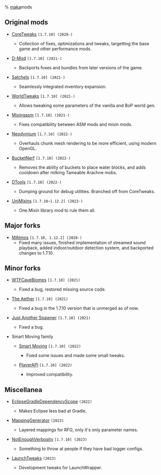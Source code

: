 % [maka](../index.html)mods

## Original mods

* [CoreTweaks](https://github.com/makamys/CoreTweaks) `[1.7.10] (2020-)`
    * Collection of fixes, optimizations and tweaks, targetting the base game and other performance mods.

* [D-Mod](https://github.com/makamys/DMod) `[1.7.10] (2021-)`
    * Backports foxes and bundles from later versions of the game.

* [Satchels](https://github.com/makamys/Satchels) `[1.7.10] (2021-)`
    * Seamlessly integrated inventory expansion.

* [WorldTweaks](https://github.com/makamys/WorldTweaks) `[1.7.10] (2021-)`
    * Allows tweaking some parameters of the vanilla and BoP world gen.

* [Mixingasm](https://github.com/makamys/Mixingasm) `[1.7.10] (2021-)`
    * Fixes compatibility between ASM mods and mixin mods.

* [Neodymium](https://github.com/makamys/Neodymium) `[1.7.10] (2022-)`
    * Overhauls chunk mesh rendering to be more efficient, using modern OpenGL.

* [BucketNerf](https://github.com/makamys/BucketNerf) `[1.7.10] (2022-)`
    * Removes the ability of buckets to place water blocks, and adds cooldown after milking Tameable Arachne mobs.

* [DTools](https://github.com/makamys/DTools) `[1.7.10] (2022-)`
    * Dumping ground for debug utilities. Branched off from CoreTweaks.

* [UniMixins](https://github.com/LegacyModdingMC/UniMixins) `[1.7.10~1.12.2] (2023-)`
    * One Mixin library mod to rule them all.

## Major forks

* [MAtmos](https://github.com/makamys/MAtmos) `[1.7.10, 1.12.2] (2020-)`
    * Fixed many issues, finished implementation of streamed sound playback, added indoor/outdoor detection system, and backported changes to 1.7.10.

## Minor forks

* [WTFCaveBiomes](https://github.com/makamys/WTFCavebiomes) `[1.7.10] (2021)`
    * Fixed a bug, restored missing source code.

* [The Aether](https://github.com/makamys/The-Aether-Archived/tree/fix-buttons-in-modded-guis) `[1.7.10] (2021)`
    * Fixed a bug in the 1.7.10 version that is unmerged as of now.

* [Just Another Spawner](https://github.com/makamys/JustAnotherSpawner) `[1.7.10] (2021)`
    * Fixed a bug.

* Smart Moving family
    * [Smart Moving](https://github.com/makamys/SmartMoving) `[1.7.10] (2022)`
        * Fixed some issues and made some small tweaks.

    * [PlayerAPI](https://github.com/makamys/PlayerAPI) `[1.7.10] (2022)`
        * Improved compatibility.

## Miscellanea

* [EclipseGradleDependencyScope](https://github.com/makamys/EclipseGradleDependencyScope) `(2022)`
    * Makes Eclipse less bad at Gradle.

* [MappingGenerator](https://github.com/LegacyModdingMC/MappingGenerator) `(2023)`
    * Layered mappings for RFG, only it's only parameter names.

* [NotEnoughVerbosity](https://github.com/LegacyModdingMC/NotEnoughVerbosity) `[1.7.10] (2023)`
    * Something to throw at people if they have bad logger configs.

* [LaunchTweaks](https://github.com/makamys/LaunchTweaks) `(2023)`
    * Development tweaks for LaunchWrapper.
